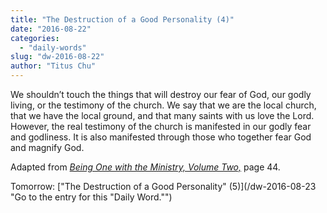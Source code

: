 ```yaml
---
title: "The Destruction of a Good Personality (4)"
date: "2016-08-22"
categories: 
  - "daily-words"
slug: "dw-2016-08-22"
author: "Titus Chu"
---
```


We shouldn’t touch the things that will destroy our fear of God, our godly living, or the testimony of the church. We say that we are the local church, that we have the local ground, and that many saints with us love the Lord. However, the real testimony of the church is manifested in our godly fear and godliness. It is also manifested through those who together fear God and magnify God.

Adapted from _[Being One with the Ministry, Volume Two,](/book-one-with-the-ministry-vol-2/ "Go to the listing for this book.")_ page 44.

Tomorrow: ["The Destruction of a Good Personality" (5)](/dw-2016-08-23 "Go to the entry for this "Daily Word."")

